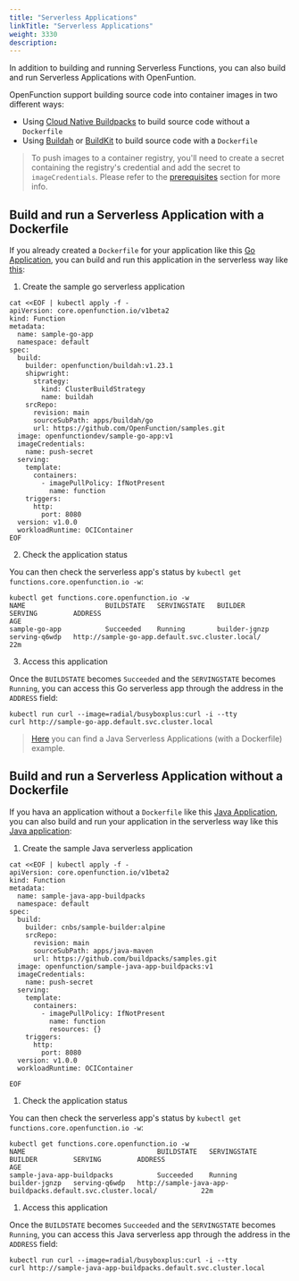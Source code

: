 ```yaml
---
title: "Serverless Applications"
linkTitle: "Serverless Applications"
weight: 3330
description: 
---
```

In addition to building and running Serverless Functions, you can also build and run Serverless Applications with OpenFuntion. 

OpenFunction support building source code into container images in two different ways: 
- Using [Cloud Native Buildpacks](https://buildpacks.io/) to build source code without a `Dockerfile`
- Using [Buildah](https://buildah.io/) or [BuildKit](https://github.com/moby/buildkit) to build source code with a `Dockerfile`

> To push images to a container registry, you'll need to create a secret containing the registry's credential and add the secret to `imageCredentials`.
> Please refer to the [prerequisites](../../getting-started/Quickstarts/prerequisites) section for more info.

## Build and run a Serverless Application with a Dockerfile

If you already created a `Dockerfile` for your application like this [Go Application](https://github.com/OpenFunction/samples/tree/main/apps/buildah/go), you can build and run this application in the serverless way like [this](https://github.com/OpenFunction/samples/blob/main/apps/buildah/go/sample-go-app.yaml):

1. Create the sample go serverless application

```shell
cat <<EOF | kubectl apply -f -
apiVersion: core.openfunction.io/v1beta2
kind: Function
metadata:
  name: sample-go-app
  namespace: default
spec:
  build:
    builder: openfunction/buildah:v1.23.1
    shipwright:
      strategy:
        kind: ClusterBuildStrategy
        name: buildah
    srcRepo:
      revision: main
      sourceSubPath: apps/buildah/go
      url: https://github.com/OpenFunction/samples.git
  image: openfunctiondev/sample-go-app:v1
  imageCredentials:
    name: push-secret
  serving:
    template:
      containers:
        - imagePullPolicy: IfNotPresent
          name: function
    triggers:
      http:
        port: 8080
  version: v1.0.0
  workloadRuntime: OCIContainer
EOF
```

2. Check the application status

You can then check the serverless app's status by `kubectl get functions.core.openfunction.io -w`:

```shell
kubectl get functions.core.openfunction.io -w
NAME                    BUILDSTATE   SERVINGSTATE   BUILDER         SERVING         ADDRESS                                                   AGE
sample-go-app           Succeeded    Running        builder-jgnzp   serving-q6wdp   http://sample-go-app.default.svc.cluster.local/           22m
```

3. Access this application

Once the `BUILDSTATE` becomes `Succeeded` and the `SERVINGSTATE` becomes `Running`, you can access this Go serverless app through the address in the `ADDRESS` field: 

```shell
kubectl run curl --image=radial/busyboxplus:curl -i --tty
curl http://sample-go-app.default.svc.cluster.local
```

> [Here](https://github.com/OpenFunction/samples/tree/main/apps/buildah/java) you can find a Java Serverless Applications (with a Dockerfile) example.

## Build and run a Serverless Application without a Dockerfile

If you hava an application without a `Dockerfile` like this [Java Application](https://github.com/buildpacks/samples/tree/main/apps/java-maven), you can also build and run your application in the serverless way like this [Java application](https://github.com/OpenFunction/samples/tree/main/apps/buildpacks/java):

1. Create the sample Java serverless application

```shell
cat <<EOF | kubectl apply -f -
apiVersion: core.openfunction.io/v1beta2
kind: Function
metadata:
  name: sample-java-app-buildpacks
  namespace: default
spec:
  build:
    builder: cnbs/sample-builder:alpine
    srcRepo:
      revision: main
      sourceSubPath: apps/java-maven
      url: https://github.com/buildpacks/samples.git
  image: openfunction/sample-java-app-buildpacks:v1
  imageCredentials:
    name: push-secret
  serving:
    template:
      containers:
        - imagePullPolicy: IfNotPresent
          name: function
          resources: {}
    triggers:
      http:
        port: 8080
  version: v1.0.0
  workloadRuntime: OCIContainer

EOF
```

1. Check the application status

You can then check the serverless app's status by `kubectl get functions.core.openfunction.io -w`:

```shell
kubectl get functions.core.openfunction.io -w
NAME                                 BUILDSTATE   SERVINGSTATE   BUILDER         SERVING         ADDRESS                                                                AGE
sample-java-app-buildpacks           Succeeded    Running        builder-jgnzp   serving-q6wdp   http://sample-java-app-buildpacks.default.svc.cluster.local/           22m
```

1. Access this application

Once the `BUILDSTATE` becomes `Succeeded` and the `SERVINGSTATE` becomes `Running`, you can access this Java serverless app through the address in the `ADDRESS` field: 

```shell
kubectl run curl --image=radial/busyboxplus:curl -i --tty
curl http://sample-java-app-buildpacks.default.svc.cluster.local
```